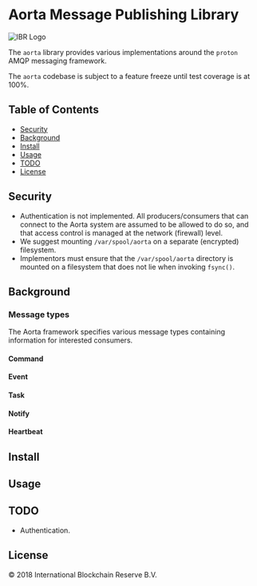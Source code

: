 # Aorta Message Publishing Library

![IBR Logo](https://media.ibrb.org/ibr/images/logos/landscape1200.png)

The `aorta` library provides various implementations around the
`proton` AMQP messaging framework.

The `aorta` codebase is subject to a feature freeze until test coverage
is at 100%.

## Table of Contents

- [Security](#security)
- [Background](#background)
- [Install](#install)
- [Usage](#usage)
- [TODO](#todo)
- [License](#license)


## Security

- Authentication is not implemented. All producers/consumers that can connect
  to the Aorta system are assumed to be allowed to do so, and that access control
  is managed at the network (firewall) level.
- We suggest mounting `/var/spool/aorta` on a separate (encrypted)
  filesystem.
- Implementors must ensure that the `/var/spool/aorta` directory is mounted
  on a filesystem that does not lie when invoking `fsync()`.


## Background


### Message types

The Aorta framework specifies various message types containing
information for interested consumers.

#### Command


#### Event


#### Task


#### Notify


#### Heartbeat


## Install

## Usage

## TODO

- Authentication.


## License

© 2018 International Blockchain Reserve B.V.
